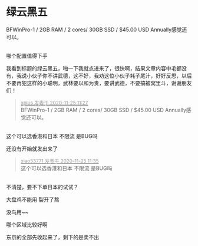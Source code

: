# 绿云黑五


BFWinPro-1 / 2GB RAM / 2 cores/ 30GB SSD / $45.00 USD Annually感觉还可以。<img src="static/image/smiley/default/smile.gif" smilieid="1" border="0" alt="" /><br />
<br />


哪个配置值得下手

我看到标题的绿云黑五，啪一下我就点进来了，很快啊，结果文章内容中毛都没有，我说小伙子你不讲武德，这不好，我劝这位小伙子耗子尾汁，好好反思，以后不要再犯这样的小聪明，武林要以和为贵，要讲武德，不要搞被窝里斗，谢谢朋友们！

<div class="quote"><blockquote><font size="2"><a href="https://www.hostloc.com/forum.php?mod=redirect&amp;goto=findpost&amp;pid=9514004&amp;ptid=771135" target="_blank"><font color="#999999">xplus 发表于 2020-11-25 11:27</font></a></font><br />
BFWinPro-1 / 2GB RAM / 2 cores/ 30GB SSD / $45.00 USD Annually感觉还可以。</blockquote></div><br />
这个可以选香港和日本 不限流 是BUG吗

还没有开始就发出来了

<div class="quote"><blockquote><font size="2"><a href="https://www.hostloc.com/forum.php?mod=redirect&amp;goto=findpost&amp;pid=9514065&amp;ptid=771135" target="_blank"><font color="#999999">xiao53771 发表于 2020-11-25 11:35</font></a></font><br />
这个可以选香港和日本 不限流 是BUG吗</blockquote></div><br />
不清楚，要不下单日本的试试？<img src="static/image/smiley/default/lol.gif" smilieid="12" border="0" alt="" />

大盘鸡不能用 裂开了熬<img src="static/image/smiley/default/smile.gif" smilieid="1" border="0" alt="" /><img src="static/image/smiley/default/smile.gif" smilieid="1" border="0" alt="" />

没鸟用~~

哪个区域比较好啊

东京的全部先收起来了，剩下的是卖不出
